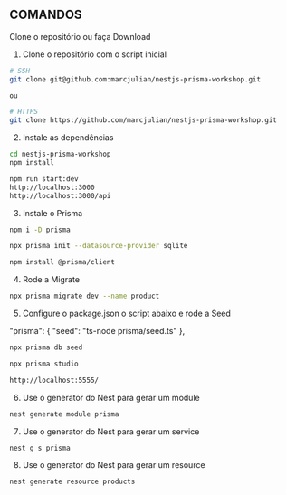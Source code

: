 ## COMANDOS

Clone o repositório ou faça Download

1. Clone o repositório com o script inicial

```bash
# SSH
git clone git@github.com:marcjulian/nestjs-prisma-workshop.git

ou

# HTTPS
git clone https://github.com/marcjulian/nestjs-prisma-workshop.git

```

2. Instale as dependências

```bash
cd nestjs-prisma-workshop
npm install

npm run start:dev
http://localhost:3000
http://localhost:3000/api
```

3. Instale o Prisma

```bash
npm i -D prisma

npx prisma init --datasource-provider sqlite

npm install @prisma/client

```

4. Rode a Migrate

```bash
npx prisma migrate dev --name product
```

5. Configure o package.json o script abaixo e rode a Seed

"prisma": {
"seed": "ts-node prisma/seed.ts"
},

```bash
npx prisma db seed
```

```bash
npx prisma studio

http://localhost:5555/
```

6. Use o generator do Nest para gerar um module

```bash
nest generate module prisma
```

7. Use o generator do Nest para gerar um service

```bash
nest g s prisma
```

8. Use o generator do Nest para gerar um resource

```bash
nest generate resource products
```
